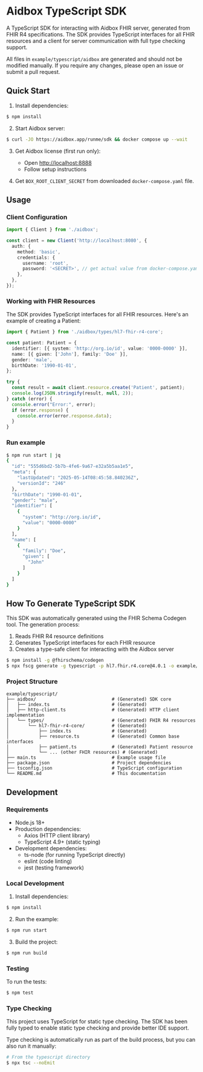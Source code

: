 # Aidbox TypeScript SDK

A TypeScript SDK for interacting with Aidbox FHIR server, generated from FHIR R4 specifications. The SDK provides TypeScript interfaces for all FHIR resources and a client for server communication with full type checking support.

All files in `example/typescript/aidbox` are generated and should not be modified manually. If you require any changes, please open an issue or submit a pull request.

## Quick Start

1. Install dependencies:

```bash
$ npm install
```

2. Start Aidbox server:

```bash
$ curl -JO https://aidbox.app/runme/sdk && docker compose up --wait
```

3. Get Aidbox license (first run only):
    - Open <http://localhost:8888>
    - Follow setup instructions

4. Get `BOX_ROOT_CLIENT_SECRET` from downloaded `docker-compose.yaml` file.

## Usage

### Client Configuration

```typescript
import { Client } from './aidbox';

const client = new Client('http://localhost:8080', {
  auth: {
    method: 'basic',
    credentials: {
      username: 'root',
      password: '<SECRET>', // get actual value from docker-compose.yaml: BOX_ROOT_CLIENT_SECRET
    },
  },
});
```

### Working with FHIR Resources

The SDK provides TypeScript interfaces for all FHIR resources. Here's an example of creating a Patient:

```typescript
import { Patient } from './aidbox/types/hl7-fhir-r4-core';

const patient: Patient = {
  identifier: [{ system: 'http://org.io/id', value: '0000-0000' }],
  name: [{ given: ['John'], family: 'Doe' }],
  gender: 'male',
  birthDate: '1990-01-01',
};

try {
  const result = await client.resource.create('Patient', patient);
  console.log(JSON.stringify(result, null, 2));
} catch (error) {
  console.error("Error:", error);
  if (error.response) {
    console.error(error.response.data);
  }
}
```

### Run example

```bash
$ npm run start | jq
{
  "id": "555d6bd2-5b7b-4fe6-9a67-e32a5b5aa1e5",
  "meta": {
    "lastUpdated": "2025-05-14T08:45:58.840236Z",
    "versionId": "246"
  },
  "birthDate": "1990-01-01",
  "gender": "male",
  "identifier": [
    {
      "system": "http://org.io/id",
      "value": "0000-0000"
    }
  ],
  "name": [
    {
      "family": "Doe",
      "given": [
        "John"
      ]
    }
  ]
}
```

## How To Generate TypeScript SDK

This SDK was automatically generated using the FHIR Schema Codegen tool. The generation process:

1. Reads FHIR R4 resource definitions
2. Generates TypeScript interfaces for each FHIR resource
3. Creates a type-safe client for interacting with the Aidbox server

```bash
$ npm install -g @fhirschema/codegen
$ npx fscg generate -g typescript -p hl7.fhir.r4.core@4.0.1 -o example/typescript --package-root aidbox
```

### Project Structure

```text
example/typescript/
├── aidbox/                            # (Generated) SDK core
│   ├── index.ts                       # (Generated)
│   ├── http-client.ts                 # (Generated) HTTP client implementation
│   └── types/                         # (Generated) FHIR R4 resources
│       └── hl7-fhir-r4-core/          # (Generated)
│           ├── index.ts               # (Generated)
│           ├── resource.ts            # (Generated) Common base interfaces
│           ├── patient.ts             # (Generated) Patient resource
│           └── ... (other FHIR resources) # (Generated)
├── main.ts                            # Example usage file
├── package.json                       # Project dependencies
├── tsconfig.json                      # TypeScript configuration
└── README.md                          # This documentation
```

## Development

### Requirements

- Node.js 18+
- Production dependencies:
  - Axios (HTTP client library)
  - TypeScript 4.9+ (static typing)
- Development dependencies:
  - ts-node (for running TypeScript directly)
  - eslint (code linting)
  - jest (testing framework)

### Local Development

1. Install dependencies:

```bash
$ npm install
```

2. Run the example:

```bash
$ npm run start
```

3. Build the project:

```bash
$ npm run build
```

### Testing

To run the tests:

```bash
$ npm test
```

### Type Checking

This project uses TypeScript for static type checking. The SDK has been fully typed to enable static type checking and provide better IDE support.

Type checking is
 automatically run as part of the build process, but you can also run it manually:

```bash
# From the typescript directory
$ npx tsc --noEmit
```
